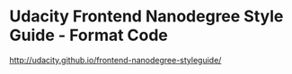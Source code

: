 # Udacity Frontend Nanodegree Style Guide - Format Code
http://udacity.github.io/frontend-nanodegree-styleguide/


